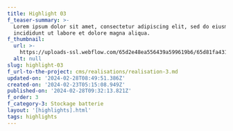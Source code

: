 ```yaml
---
title: Highlight 03
f_teaser-summary: >-
  Lorem ipsum dolor sit amet, consectetur adipiscing elit, sed do eiusmod tempor
  incididunt ut labore et dolore magna aliqua.
f_thumbnail:
  url: >-
    https://uploads-ssl.webflow.com/65d2e48ea556439a599619b6/65d81fa431c46a8a01895a47_ayent3.jpg
  alt: null
slug: highlight-03
f_url-to-the-project: cms/realisations/realisation-3.md
updated-on: '2024-02-28T08:49:51.386Z'
created-on: '2024-02-23T05:15:08.949Z'
published-on: '2024-02-28T09:32:13.821Z'
f_order: 3
f_category-3: Stockage batterie
layout: '[highlights].html'
tags: highlights
---
```



